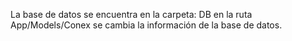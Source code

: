 La base de datos se encuentra en la carpeta: DB
en la ruta App/Models/Conex  se cambia la información de la base de datos.
